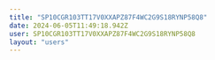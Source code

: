 ```yaml
---
title: "SP10CGR103TT17V0XXAPZ87F4WC2G9S18RYNP58Q8"
date: 2024-06-05T11:49:18.942Z
user: SP10CGR103TT17V0XXAPZ87F4WC2G9S18RYNP58Q8
layout: "users"
---
```

    
